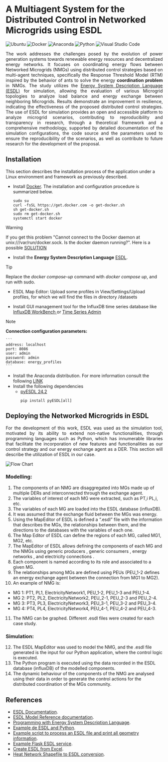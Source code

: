 # A Multiagent System for the Distributed Control in Networked Microgrids using ESDL

![Ubuntu](https://img.shields.io/badge/Ubuntu-22.04.4.LTS-E95420.svg)
![Docker](https://img.shields.io/badge/Docker-26.1.0-1D63ED.svg)
![Anaconda](https://img.shields.io/badge/Anaconda3-2024.02.1-43B049.svg)
![Python](https://img.shields.io/badge/Python-3.11.7-FFE469.svg)
![Visual Studio Code](https://img.shields.io/badge/Visual_Studio_Code-1.88.1-22A4F1.svg)

<p align="justify"> The work addresses the challenges posed by the evolution of power generation systems towards renewable energy resources and decentralized energy networks. It focuses on coordinating energy flows between Networked Microgrids (NMGs) using distributed control strategies based on multi-agent techniques, specifically the Response Threshold Model (RTM) inspired by the behavior of ants to solve the energy <b>coordination problem</b> in NMGs. The study utilizes the <a href="https://energytransition.gitbook.io/esdl" target="_blank">Energy System Description Language (ESDL)</a> for simulation, allowing the evaluation of various Microgrid topologies to analyze load balance and energy exchange between neighboring Microgrids. Results demonstrate an improvement in resilience, indicating the effectiveness of the proposed distributed control strategies. The use of ESDL for simulation provides an open and accessible platform to analyze microgrid scenarios, contributing to reproducibility and transparency in research, through a theoretical framework and a comprehensive methodology, supported by detailed documentation of the simulation configurations, the code source and the parameters used to ensure the reproducibility of the scenarios, as well as contribute to future research for the development of the proposal. </p>

## Installation

This section describes the installation process of the application under a Linux environment and framework as previously described.

* Install [Docker](https://docs.docker.com/engine/install/ubuntu/). The installation and configuration procedure is summarized below.

    ```
    sudo su
    curl -fsSL https://get.docker.com -o get-docker.sh
    sh get-docker.sh
    sudo rm get-docker.sh
    systemctl start docker
    ```

> [!WARNING]
> If you get this problem "Cannot connect to the Docker daemon at unix:///var/run/docker.sock. Is the docker daemon running?". Here is a possible [SOLUTION](https://stackoverflow.com/questions/44678725/cannot-connect-to-the-docker-daemon-at-unix-var-run-docker-sock-is-the-docker)

* Install the **Energy System Description Language** [ESDL](https://github.com/ESDLMapEditorESSIM/docker-toolsuite).

> [!TIP]
> Replace the *docker compose-up* command with *docker compose up*, and run with sudo.

* ESDL Map Editor: Upload some profiles in View/Settings/Upload profiles, for which we will find the files in directory /datasets

* Install GUI management tool for the InfluxDB time series database like [InfluxDB WorkBench
](https://github.com/JorgeMaker/InfluxDBWorkBench) or [Time Series Admin](https://timeseriesadmin.github.io/)

> [!NOTE]
> **Connection configuration parameters:**

    ```
    address: localhost
    port: 8086
    user: admin
    password: admin
    database: energy_profiles
    ```

* Install the Anaconda distribution. For more information consult the following [LINK](https://www.liberiangeek.net/2024/01/install-anaconda-ubuntu-tutorial-for-beginners/)
* Install the following dependencies
  - [pyESDL 24.2](https://pypi.org/project/pyESDL/)
    ```
    pip install pyESDL[all]
    ```

## Deploying the Networked Microgrids in ESDL

<p align="justify"> For the development of this work, ESDL was used as the simulation tool, motivated by its ability to extend non-native functionalities, through programming languages such as Python, which has innumerable libraries that facilitate the incorporation of new features and functionalities as our control strategy and our energy exchange agent as a DER. This section will describe the utilization of ESDL in our case. </p>

![Flow Chart](https://github.com/garciamsu/emergent_control_nmg/assets/38272114/13e2e368-f6d9-4f40-b56c-644687fdf5a6)

### Modelling:

1. The components of an NMG are disaggregated into MGs made up of multiple DERs and interconnected through the exchange agent.
2. The variables of interest of each MG were extracted, such as PT,i PL,i, etc.
3. The variables of each MG are loaded into the ESDL database (influxDB).
4. It was assumed that the exchange fluid between the MGs was energy.
5. Using the MapEditor of ESDL is defined a “.esdl” file with the information that describes the MGs, the relationships between them, and the directions to the databases with the variables of each one.
6. The Map Editor of ESDL can define the regions of each MG, called MG1, MG2, etc.
7. The MapEditor of ESDL allows defining the components of each MG and the NMGs using generic producers , generic consumers ,  energy networks , and electricity connections .
8. Each component is named according to its role and associated to a given MG. 
9. The relationships among MGs are defined using PEUs (PEU_1-2 defines an energy exchange agent between the connection from MG1 to MG2). 
10. An example of NMG is:
  - MG 1: PT1, PL1, ElectricityNetwork1, PEU_1-2, PEU_1-3 and PEU_1-4.
  - MG 2: PT2, PL2, ElectricityNetwork2, PEU_2-1, PEU_2-3 and PEU_2-4.
  - MG 3: PT3, PL3, ElectricityNetwork3, PEU_3-1, PEU_3-2 and PEU_3-4.
  - MG 4: PT4, PL4, ElectricityNetwork4, PEU_4-1, PEU_4-2 and PEU_4-3.
11. The NMG can be graphed. Different .esdl files were created for each case study.

### Simulation:

12. The ESDL MapEditor was used to model the NMG, and the .esdl file generated is the input for our Python application, where the control logic is executed.
13. The Python program is executed using the data recorded in the ESDL database (influxDB) of the modelled components.
14. The dynamic behaviour of the components of the NMG are analysed using their data in order to generate the control actions for the distributed coordination of the MGs community.

## References

* [ESDL Documentation](https://energytransition.gitbook.io/esdl).
* [ESDL Model Reference documentation](https://energytransition.github.io/).
* [Programming with Energy System Description Language](https://github.com/EnergyTransition/ESDL-PyEcore-Tutorial/blob/master/ESDLTutorials.ipynb).
* [Example de ESDL and Python](https://github.com/redekok/startanalyse-esdl/tree/master).
* [Example script to process an ESDL file and print all geometry information](https://github.com/EnergyTransition/ESDL-Geometry-Information).
* [Example Flask ESDL service](https://github.com/EnergyTransition/Flask-ESDL-service).
* [Create ESDL from Excel](https://github.com/EnergyTransition/excel-2-esdl).
* [Heat Network Shapefile to ESDL conversion](https://github.com/EnergyTransition/shapefile-2-esdl).